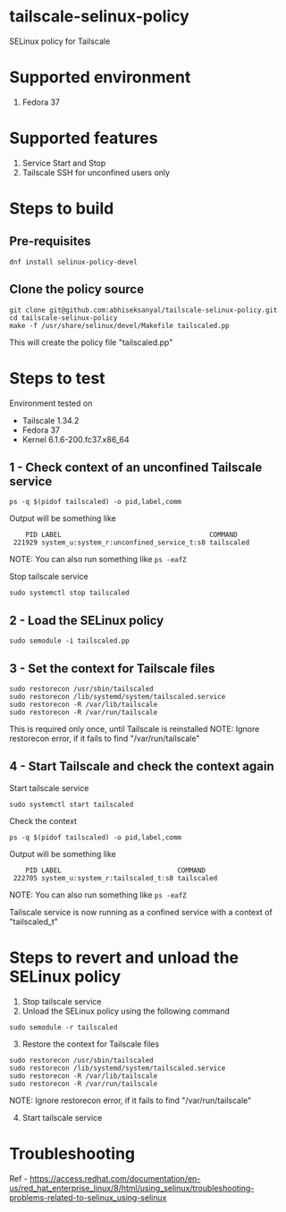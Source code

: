 # tailscale-selinux-policy
SELinux policy for Tailscale

# Supported environment
1. Fedora 37

# Supported features
1. Service Start and Stop
2. Tailscale SSH for unconfined users only

# Steps to build
## Pre-requisites
```shell
dnf install selinux-policy-devel
```

## Clone the policy source
```shell
git clone git@github.com:abhiseksanyal/tailscale-selinux-policy.git
cd tailscale-selinux-policy
make -f /usr/share/selinux/devel/Makefile tailscaled.pp
```
This will create the policy file "tailscaled.pp"

# Steps to test

Environment tested on
- Tailscale 1.34.2
- Fedora 37
- Kernel 6.1.6-200.fc37.x86_64

## 1 - Check context of an unconfined Tailscale service
```shell
ps -q $(pidof tailscaled) -o pid,label,comm
```
Output will be something like
```text
    PID LABEL                                     COMMAND
 221929 system_u:system_r:unconfined_service_t:s0 tailscaled
```
NOTE: You can also run something like  ```ps -eafZ```

Stop tailscale service
```shell
sudo systemctl stop tailscaled
```

## 2 - Load the SELinux policy
```shell
sudo semodule -i tailscaled.pp
```

## 3 - Set the context for Tailscale files
```shell
sudo restorecon /usr/sbin/tailscaled
sudo restorecon /lib/systemd/system/tailscaled.service
sudo restorecon -R /var/lib/tailscale
sudo restorecon -R /var/run/tailscale
```
This is required only once, until Tailscale is reinstalled
NOTE: Ignore restorecon error, if it fails to find "/var/run/tailscale"

## 4 - Start Tailscale and check the context again
Start tailscale service
```shell
sudo systemctl start tailscaled
```

Check the context
```shell
ps -q $(pidof tailscaled) -o pid,label,comm
```
Output will be something like
```text
    PID LABEL                             COMMAND
 222705 system_u:system_r:tailscaled_t:s0 tailscaled
```
NOTE: You can also run something like  ```ps -eafZ```

Tailscale service is now running as a confined service with a context of "tailscaled_t"

# Steps to revert and unload the SELinux policy
1. Stop tailscale service
2. Unload the SELinux policy using the following command
```shell
sudo semodule -r tailscaled
```
3. Restore the context for Tailscale files
```shell
sudo restorecon /usr/sbin/tailscaled
sudo restorecon /lib/systemd/system/tailscaled.service
sudo restorecon -R /var/lib/tailscale
sudo restorecon -R /var/run/tailscale
```
NOTE: Ignore restorecon error, if it fails to find "/var/run/tailscale"

4. Start tailscale service 

# Troubleshooting

Ref - https://access.redhat.com/documentation/en-us/red_hat_enterprise_linux/8/html/using_selinux/troubleshooting-problems-related-to-selinux_using-selinux
